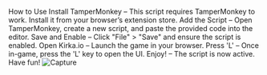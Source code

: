 How to Use
Install TamperMonkey – This script requires TamperMonkey to work. Install it from your browser’s extension store.
Add the Script – Open TamperMonkey, create a new script, and paste the provided code into the editor.
Save and Enable – Click "File" > "Save" and ensure the script is enabled.
Open Kirka.io – Launch the game in your browser.
Press 'L' – Once in-game, press the 'L' key to open the UI.
Enjoy! – The script is now active. Have fun!
![Capture](https://github.com/user-attachments/assets/478dca39-1c0b-4c29-b065-841c3e1678ff)
